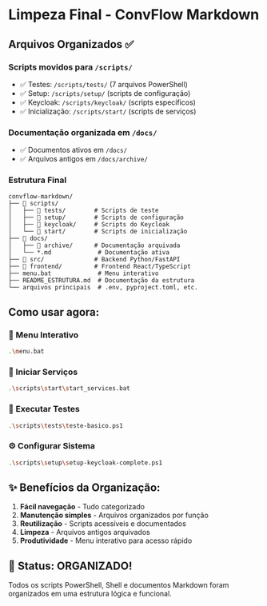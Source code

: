 # Limpeza Final - ConvFlow Markdown

## Arquivos Organizados ✅

### Scripts movidos para `/scripts/`
- ✅ Testes: `/scripts/tests/` (7 arquivos PowerShell)
- ✅ Setup: `/scripts/setup/` (scripts de configuração)
- ✅ Keycloak: `/scripts/keycloak/` (scripts específicos)
- ✅ Inicialização: `/scripts/start/` (scripts de serviços)

### Documentação organizada em `/docs/`
- ✅ Documentos ativos em `/docs/`
- ✅ Arquivos antigos em `/docs/archive/`

### Estrutura Final
```
convflow-markdown/
├── 📁 scripts/
│   ├── 📁 tests/        # Scripts de teste
│   ├── 📁 setup/        # Scripts de configuração
│   ├── 📁 keycloak/     # Scripts do Keycloak
│   └── 📁 start/        # Scripts de inicialização
├── 📁 docs/
│   ├── 📁 archive/      # Documentação arquivada
│   └── *.md             # Documentação ativa
├── 📁 src/              # Backend Python/FastAPI
├── 📁 frontend/         # Frontend React/TypeScript
├── menu.bat             # Menu interativo
├── README_ESTRUTURA.md  # Documentação da estrutura
└── arquivos principais  # .env, pyproject.toml, etc.
```

## Como usar agora:

### 🎯 Menu Interativo
```bash
.\menu.bat
```

### 🚀 Iniciar Serviços
```bash
.\scripts\start\start_services.bat
```

### 🧪 Executar Testes
```bash
.\scripts\tests\teste-basico.ps1
```

### ⚙️ Configurar Sistema
```bash
.\scripts\setup\setup-keycloak-complete.ps1
```

## ✨ Benefícios da Organização:
1. **Fácil navegação** - Tudo categorizado
2. **Manutenção simples** - Arquivos organizados por função
3. **Reutilização** - Scripts acessíveis e documentados
4. **Limpeza** - Arquivos antigos arquivados
5. **Produtividade** - Menu interativo para acesso rápido

## 🎉 Status: ORGANIZADO!
Todos os scripts PowerShell, Shell e documentos Markdown foram organizados em uma estrutura lógica e funcional.
